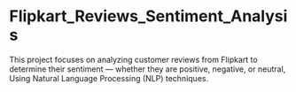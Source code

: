# Flipkart_Reviews_Sentiment_Analysis
This project focuses on analyzing customer reviews from Flipkart to determine their sentiment — whether they are positive, negative, or neutral, Using Natural Language Processing (NLP) techniques.
